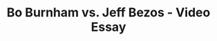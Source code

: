---
layout: bookmark
title: Bo Burnham vs. Jeff Bezos - Video Essay
tags:
  - Bookmarks
  - YouTube
created: '2022-02-27T22:34:57.000Z'
link: >-
  https://www.youtube.com/watch?index=24&list=PLwx-qD8gK_BY4iF1ocy9SErG4Ovz6GMIW&v=UvYcunuF3Eo
id: 552297165
image: https://i.ytimg.com/vi/UvYcunuF3Eo/maxresdefault.jpg
---